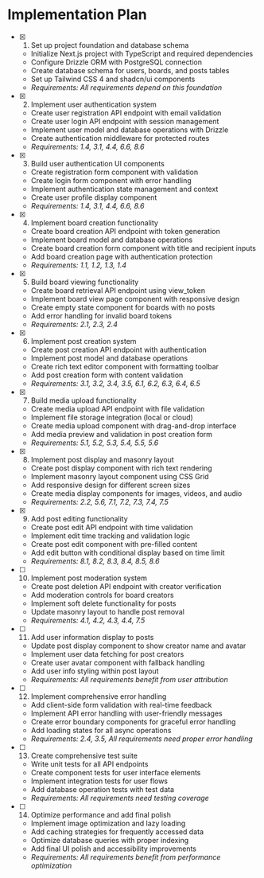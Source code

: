 # Implementation Plan

- [x] 1. Set up project foundation and database schema

  - Initialize Next.js project with TypeScript and required dependencies
  - Configure Drizzle ORM with PostgreSQL connection
  - Create database schema for users, boards, and posts tables
  - Set up Tailwind CSS 4 and shadcn/ui components
  - _Requirements: All requirements depend on this foundation_

- [x] 2. Implement user authentication system

  - Create user registration API endpoint with email validation
  - Create user login API endpoint with session management
  - Implement user model and database operations with Drizzle
  - Create authentication middleware for protected routes
  - _Requirements: 1.4, 3.1, 4.4, 6.6, 8.6_

- [x] 3. Build user authentication UI components

  - Create registration form component with validation
  - Create login form component with error handling
  - Implement authentication state management and context
  - Create user profile display component
  - _Requirements: 1.4, 3.1, 4.4, 6.6, 8.6_

- [x] 4. Implement board creation functionality

  - Create board creation API endpoint with token generation
  - Implement board model and database operations
  - Create board creation form component with title and recipient inputs
  - Add board creation page with authentication protection
  - _Requirements: 1.1, 1.2, 1.3, 1.4_

- [x] 5. Build board viewing functionality

  - Create board retrieval API endpoint using view_token
  - Implement board view page component with responsive design
  - Create empty state component for boards with no posts
  - Add error handling for invalid board tokens
  - _Requirements: 2.1, 2.3, 2.4_

- [x] 6. Implement post creation system

  - Create post creation API endpoint with authentication
  - Implement post model and database operations
  - Create rich text editor component with formatting toolbar
  - Add post creation form with content validation
  - _Requirements: 3.1, 3.2, 3.4, 3.5, 6.1, 6.2, 6.3, 6.4, 6.5_

- [x] 7. Build media upload functionality

  - Create media upload API endpoint with file validation
  - Implement file storage integration (local or cloud)
  - Create media upload component with drag-and-drop interface
  - Add media preview and validation in post creation form
  - _Requirements: 5.1, 5.2, 5.3, 5.4, 5.5, 5.6_

- [x] 8. Implement post display and masonry layout

  - Create post display component with rich text rendering
  - Implement masonry layout component using CSS Grid
  - Add responsive design for different screen sizes
  - Create media display components for images, videos, and audio
  - _Requirements: 2.2, 5.6, 7.1, 7.2, 7.3, 7.4, 7.5_

- [x] 9. Add post editing functionality

  - Create post edit API endpoint with time validation
  - Implement edit time tracking and validation logic
  - Create post edit component with pre-filled content
  - Add edit button with conditional display based on time limit
  - _Requirements: 8.1, 8.2, 8.3, 8.4, 8.5, 8.6_

- [ ] 10. Implement post moderation system

  - Create post deletion API endpoint with creator verification
  - Add moderation controls for board creators
  - Implement soft delete functionality for posts
  - Update masonry layout to handle post removal
  - _Requirements: 4.1, 4.2, 4.3, 4.4, 7.5_

- [ ] 11. Add user information display to posts

  - Update post display component to show creator name and avatar
  - Implement user data fetching for post creators
  - Create user avatar component with fallback handling
  - Add user info styling within post layout
  - _Requirements: All requirements benefit from user attribution_

- [ ] 12. Implement comprehensive error handling

  - Add client-side form validation with real-time feedback
  - Implement API error handling with user-friendly messages
  - Create error boundary components for graceful error handling
  - Add loading states for all async operations
  - _Requirements: 2.4, 3.5, All requirements need proper error handling_

- [ ] 13. Create comprehensive test suite

  - Write unit tests for all API endpoints
  - Create component tests for user interface elements
  - Implement integration tests for user flows
  - Add database operation tests with test data
  - _Requirements: All requirements need testing coverage_

- [ ] 14. Optimize performance and add final polish
  - Implement image optimization and lazy loading
  - Add caching strategies for frequently accessed data
  - Optimize database queries with proper indexing
  - Add final UI polish and accessibility improvements
  - _Requirements: All requirements benefit from performance optimization_
